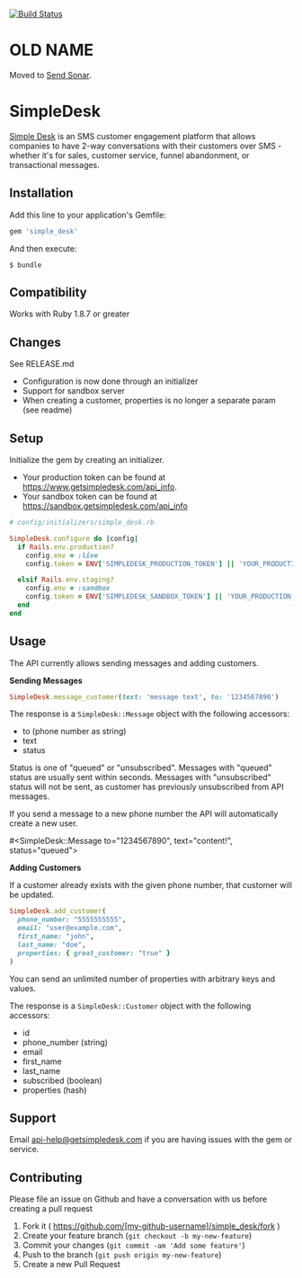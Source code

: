[![Build Status](https://travis-ci.org/getsimpledesk/simple_desk_gem.svg)](https://travis-ci.org/getsimpledesk/simple_desk_gem)

# OLD NAME
Moved to [Send Sonar](https://github.com/sendsonar/send_sonar_gem).

# SimpleDesk

[Simple Desk](https://www.getsimpledesk.com) is an SMS customer engagement platform that allows companies to have 2-way conversations with their customers over SMS - whether it's for sales, customer service, funnel abandonment, or transactional messages.

## Installation

Add this line to your application's Gemfile:

```ruby
gem 'simple_desk'
```

And then execute:

    $ bundle

## Compatibility
Works with Ruby 1.8.7 or greater

## Changes
See RELEASE.md

* Configuration is now done through an initializer
* Support for sandbox server
* When creating a customer, properties is no longer a separate param (see readme)


## Setup
Initialize the gem by creating an initializer.

* Your production token can be found at https://www.getsimpledesk.com/api_info.
* Your sandbox token can be found at https://sandbox.getsimpledesk.com/api_info

```ruby
# config/initializers/simple_desk.rb

SimpleDesk.configure do |config|
  if Rails.env.production?
    config.env = :live
    config.token = ENV['SIMPLEDESK_PRODUCTION_TOKEN'] || 'YOUR_PRODUCTION_TOKEN'

  elsif Rails.env.staging?
    config.env = :sandbox
    config.token = ENV['SIMPLEDESK_SANDBOX_TOKEN'] || 'YOUR_PRODUCTION_TOKEN'
  end
end
```



## Usage

The API currently allows sending messages and adding customers.

**Sending Messages**

```ruby
SimpleDesk.message_customer(text: 'message text', to: '1234567890')
```
The response is a `SimpleDesk::Message` object with the following accessors:

  * to (phone number as string)
  * text
  * status

Status is one of "queued" or "unsubscribed". Messages with "queued" status are usually sent within seconds. Messages with "unsubscribed" status will not be sent, as customer has previously unsubscribed from API messages.

If you send a message to a new phone number the API will automatically create a new user.

#<SimpleDesk::Message to="1234567890", text="content!", status="queued">

**Adding Customers**

If a customer already exists with the given phone number, that customer will be updated.

```ruby
SimpleDesk.add_customer(
  phone_number: "5555555555",
  email: "user@example.com",
  first_name: "john",
  last_name: "doe",
  properties: { great_customer: "true" }
)
```
You can send an unlimited number of properties with arbitrary keys and values.

The response is a `SimpleDesk::Customer` object with the following accessors:

  * id
  * phone_number (string)
  * email
  * first_name
  * last_name
  * subscribed (boolean)
  * properties (hash)


## Support
Email api-help@getsimpledesk.com if you are having issues with the gem or service.

## Contributing

Please file an issue on Github and have a conversation with us before creating a pull request

1. Fork it ( https://github.com/[my-github-username]/simple_desk/fork )
2. Create your feature branch (`git checkout -b my-new-feature`)
3. Commit your changes (`git commit -am 'Add some feature'`)
4. Push to the branch (`git push origin my-new-feature`)
5. Create a new Pull Request
